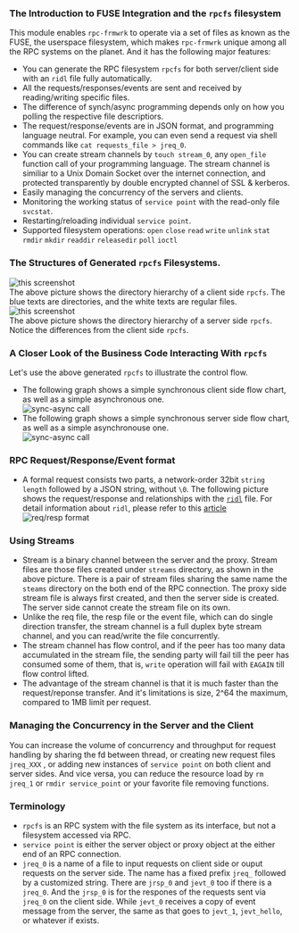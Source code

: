 ### The Introduction to FUSE Integration and the `rpcfs` filesystem
This module enables `rpc-frmwrk` to operate via a set of files as known as the FUSE, the userspace filesystem, which makes `rpc-frmwrk` unique among all the RPC systems on the planet. And it has the following major features:
  * You can generate the RPC filesystem `rpcfs` for both server/client side with an `ridl` file fully automatically.
  * All the requests/responses/events are sent and received by reading/writing specific files.
  * The difference of synch/async programming depends only on how you polling the respective file descriptiors. 
  * The request/response/events are in JSON format, and programming language neutral.
    For example, you can even send a request via shell commands like `cat requests_file > jreq_0`. 
  * You can create stream channels by `touch stream_0`, any `open_file` function call of your programming language.
    The stream channel is similiar to a Unix Domain Socket over the internet connection, and protected
    transparently by double encrypted channel of SSL & kerberos.
  * Easily managing the concurrency of the servers and clients.
  * Monitoring the working status of `service point` with the read-only file `svcstat`.
  * Restarting/reloading individual `service point`.
  * Supported filesystem operations: `open` `close` `read` `write` `unlink` `stat` `rmdir` `mkdir` `readdir` `releasedir` `poll` `ioctl` 

### The Structures of Generated `rpcfs` Filesystems.
![this screenshot](https://github.com/zhiming99/rpc-frmwrk/blob/master/pics/rpcfs-cli.png)   
The above picture shows the directory hierarchy of a client side `rpcfs`. The blue texts are directories, and the white texts are regular files.   
![this screenshot](https://github.com/zhiming99/rpc-frmwrk/blob/master/pics/rpcfs-svr.png)   
The above picture shows the directory hierarchy of a server side `rpcfs`. Notice the differences from the client side `rpcfs`.   
### A Closer Look of the Business Code Interacting With `rpcfs`
Let's use the above generated `rpcfs` to illustrate the control flow.   
* The following graph shows a simple synchronous client side flow chart, as well as a simple asynchronous one.   
![sync-async call](https://github.com/zhiming99/rpc-frmwrk/blob/master/pics/sync-async.png)   
* The following graph shows a simple synchronous server side flow chart, as well as a simple asynchronouse one.   
![sync-async call](https://github.com/zhiming99/rpc-frmwrk/blob/master/pics/sync-async-svr.png)   

### RPC Request/Response/Event format
* A formal request consists two parts, a network-order 32bit `string length` followed by a JSON string, without `\0`. The following picture shows the request/response and relationships with the [`ridl`](https://github.com/zhiming99/rpc-frmwrk/examples/hellowld.ridl) file. For detail information about `ridl`, please refer to this [article](https://github.com/zhiming99/rpc-frmwrk/blob/master/ridl/README.md)   
![req/resp format](https://github.com/zhiming99/rpc-frmwrk/blob/master/pics/ridl-req-mapping.png)    

### Using Streams
* Stream is a binary channel between the server and the proxy. Stream files are those files created under `streams` directory, as shown in the above picture. There is a pair of stream files sharing the same name the `steams` directory on the both end of the RPC connection. The proxy side stream file is always first created, and then the server side is created. The server side cannot create the stream file on its own.
* Unlike the req file, the resp file or the event file, which can do single direction transfer, the stream channel is a full duplex byte stream channel, and you can read/write the file concurrently. 
* The stream channel has flow control, and if the peer has too many data accumulated in the stream file, the sending party will fail till the peer has consumed some of them, that is, `write` operation will fail with `EAGAIN` till flow control lifted.
* The advantage of the stream channel is that it is much faster than the request/reponse transfer. And it's limitations is size, 2^64 the maximum, compared to 1MB limit per request.

### Managing the Concurrency in the Server and the Client
You can increase the volume of concurrency and throughput for request handling by sharing the fd between thread, 
or creating new request files `jreq_XXX` , or adding new instances of `service point` on both client and server sides.
And vice versa, you can reduce the resource load by `rm jreq_1` or `rmdir service_point` or your favorite file removing functions. 
### Terminology
  * `rpcfs` is  an RPC system with the file system as its interface, but not a filesystem accessed via RPC.
  * `service point` is either the server object or proxy object at the either end of an RPC connection.
  * `jreq_0` is a name of a file to input requests on client side or ouput requests on the server side. The name has a fixed prefix `jreq_` followed by a   customized string. There are `jrsp_0` and `jevt_0` too if there is a `jreq_0`. And the `jrsp_0` is for the respones of the requests sent via `jreq_0` on the client side. While `jevt_0` receives a copy of event message from the server, the same as that goes to `jevt_1`, `jevt_hello`, or whatever if exists.

  
